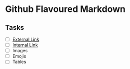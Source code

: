 # Github Flavoured Markdown

## Tasks

- [ ] [External Link](https://help.github.com/en/) 
- [ ] [Internal Link](./images/)
- [ ] Images
- [ ] Emojis
- [ ] Tables
